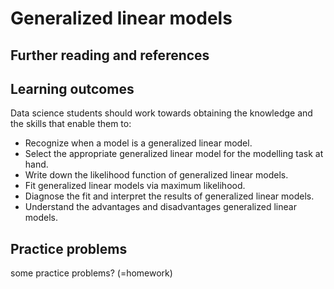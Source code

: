 # Generalized linear models

## Further reading and references


## Learning outcomes

Data science students should work towards obtaining the knowledge and the skills that enable them to:

* Recognize when a model is a generalized linear model.
* Select the appropriate generalized linear model for the modelling task at hand.
* Write down the likelihood function of generalized linear models.
* Fit generalized linear models via maximum likelihood.
* Diagnose the fit and interpret the results of generalized linear models.
* Understand the advantages and disadvantages generalized linear models.

## Practice problems

some practice problems? (=homework)
